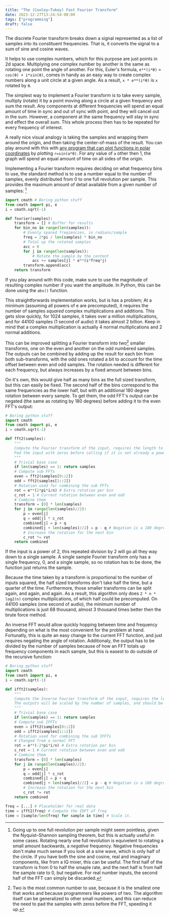 ```yaml
---
title: "The (Cooley–Tukey) Fast Fourier Transform"
date: 2023-12-27T13:24:54-08:00
tags: ["programming"]
draft: false
---
```


The discrete Fourier transform breaks down a signal represented as a list of samples into its constituent frequencies.
That is, it converts the signal to a sum of sine and cosine waves.

It helps to use complex numbers, which for this purpose are just points in 2d space.
Multiplying one complex number by another is the same as rotating one point the angle of another.
For this, Euler's formula, `e**(i*θ)` = `cos(θ) + i*sin(θ)`, comes in handy as an easy way to create complex numbers along a unit circle at a given angle.
As a result, `x * e**(i*θ)` is  `x` rotated by `θ`.

The simplest way to implement a Fourier transform is to take every sample, multiply (rotate) it by a point moving along a circle at a given frequency and sum the result.
Any components at different frequencies will spend an equal amount of time in sync and out of sync with point, and they will cancel out in the sum.
However, a component at the same frequency will stay in sync and effect the overall sum.
This whole process then has to be repeated for every frequency of interest.

A really nice visual analogy is taking the samples and wrapping them around the origin, and then taking the center-of-mass of the result.
You can play around with this with [any program that can plot functions in polar coordinates](https://www.desmos.com/calculator/u5acrvmhys) by plotting `r=sin(a*θ)`.
For any value of `a` other then 1, the graph will spend an equal amount of time on all sides of the origin.

Implementing a Fourier transform requires deciding on what frequency bins to use, the standard method is to use a number equal to the number of samples, evenly distributed from 0 to one full revolution per sample.
This provides the maximum amount of detail available from a given number of samples: [^shannon]

```py
import cmath # Boring python stuff
from cmath import pi, e
i = cmath.sqrt(-1)

def fourier(samples):
	transform = [] # Buffer for results
	for bin_no in range(len(samples)):
		# Evenly spaced freqiencies, in radians/sample
		freq = 2*pi / len(samples) * bin_no
		# Total up the rotated samples
		acc = 0
		for j in range(len(samples)):
			# Rotate the sample by the content 
			acc += samples[j] * e**(i*freq*j)
		transform.append(acc)
	return transform
```
If you play around with this code, make sure to use the magnitude of resulting complex number if you want the amplitude.
In Python, this can be done using the `abs()` function.

This straightforwards implementation works, but is has a problem;
At a minimum (assuming all powers of e are precomputed), it requires the number of samples *squared* complex multiplications and additions.
This gets slow quickly, for 1024 samples, it takes over a million multiplications, and for 44100 samples (1 second of audio) it takes almost 2 billion.
Keep in mind that a complex multiplication is actually 4 normal multiplications and 2 normal additions.

This can be improved splitting a Fourier transform into two[^radix] smaller transforms, one on the even and another on the odd numbered samples.
The outputs can be combined by adding up the result for each bin from both sub-transforms, with the odd ones rotated a bit to account for the time offset between even and odd samples.
The rotation needed is different for each frequency, but always increases by a fixed amount between bins.

On it's own, this would give half as many bins as the full sized transform, but this can easily be fixed.
The second half of the bins correspond to the same frequencies as the lower half, but with an additional 180 degree rotation between every sample.
To get them, the odd FFT's output can be negated (the same as rotating by 180 degrees) before adding it to the even FFT's output:

```py
# Boring python stuff
import cmath
from cmath import pi, e
i = cmath.sqrt(-1)

def fft2(samples):
	"""
	Compute the Fourier transform of the input, requires the length to be a power of 2.
	Pad the input with zeros before calling if it is not already a power of 2.
	"""
	# Trivial base case
	if len(samples) == 1: return samples
	# Compute sub FFTs
	even = fft2(samples[0::2])
	odd = fft2(samples[1::2])
	# Rotation used for combining the sub FFTs
	rot = e**(2*pi*i/n) # Extra rotation per bin
	c_rot = 1 # Current rotation between even and odd
	# Combine them
	transform = [0] * len(samples)
	for j in range(len(samples)//2):
		p = even[j]
		q = odd[j] * c_rot
		combined[j] = p + q
		combined[j + len(samples)//2] = p - q # Negation is a 180 degree rotation
		# Increase the rotation for the next bin
		c_rot *= rot
	return combined
```

If the input is a power of 2, this repeated division by 2 will go all they way down to a single sample.
A single sample Fourier transform only has a single frequency, 0, and a single sample, so no rotation has to be done, the function just returns the sample.

Because the time taken by a transform is proportional to the number of inputs squared, the half sized transforms don't take half the time, but a quarter of the time.
Furthermore, those smaller transforms can be split again, and again, and again.
As a result, this algorithm only does `2 * n * log2(n)` complex multiplications, of which half could be precomputed. 
On 44100 samples (one second of audio), the minimum number of multiplications is just 68 thousand, almost 3 thousand times better then the brute force method.

<!--
- Example

Just to make sure this works, lets walk trough a simple FFT:

```py
fft2([1, 2, 1, 3])
```

The two sub FFTs are:

```py
fft2([1, 1])
fft2([2, 3])
```

each of these FFTs has a rotation of 1 (zero degrees) and -1 (180 degrees). 

```py
fft2([1, 1]) -> [1+1=2, 1+1=2]
fft2([2, 3]) -> [2+3=5, 2+3=]
```
-->

An inverse FFT would allow quickly hopping between time and frequency depending on what is the most convenient for the problem at hand.
Fortunatly, this is quite an easy change to the current FFT function, and just requires negating the angle of rotation.
Additionaly, the output has to be divided by the number of samples because of how an FFT totals up frequency components in each sample, but this is easest to do outside of the recursive function:

```py
# Boring python stuff
import cmath
from cmath import pi, e
i = cmath.sqrt(-1)

def ifft2(samples):
	"""
	Compute the Inverse Fourier transform of the input, requires the length to be a power of 2.
	The outputs will be scaled by the number of samples, and should be divided by them
	"""
	# Trivial base case
	if len(samples) == 1: return samples
	# Compute sub IFFTs
	even = ifft2(samples[0::2])
	odd = ifft2(samples[1::2])
	# Rotation used for combining the sub IFFTs
	# Changed from a normal FFT
	rot = e**(-2*pi*i/n) # Extra rotation per bin
	c_rot = 1 # Current rotation between even and odd
	# Combine them
	transform = [0] * len(samples)
	for j in range(len(samples)//2):
		p = even[j]
		q = odd[j] * c_rot
		combined[j] = p + q
		combined[j + len(samples)//2] = p - q # Negation is a 180 degree rotation
		# Increase the rotation for the next bin
		c_rot *= rot
	return combined

freq = [...] # Placeholder for real data
time = ifft2(freq) # Compute the IDFT of freq
time = [sample/len(freq) for sample in time] # Scale it.
```

[^shannon]:
	Going up to one full revolution per sample might seem pointless, given the Nyquist–Shannon sampling theorem, but this is actually useful in some cases.
	Rotating nearly one full revolution is equivelent to rotating a small amount backwards, a *negative* frequency.
	Negative frequencies don't make much sense if you look at a sine wave, which is only half of the circle.
	If you have both the sine and cosine, real and imaginary components, like from a IQ mixer, this can be useful.
	The first half of the transform is from 0 to half the smaple rate, and the next half is from half the sample rate to 0, but negative.
	For real number inputs, the second half of the FFT can simply be discarded.

[^radix]:
	Two is the most common number to use, because it is the smallest one that works and because programmers like powers of two.
	The algorithm itself can be generalized to other small numbers, and this can reduce the need to pad the samples with zeros before the FFT, speeding it up.
